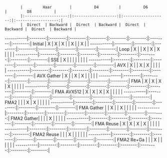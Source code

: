            |         Haar        |          D4         |          D6         |         D8          |
           |:-------------------:|:-------------------:|:-------------------:|:-------------------:|
           |  Direct  | Backward |  Direct  | Backward |  Direct  | Backward |  Direct  | Backward |
-----------|:--------:|:--------:|:--------:|:--------:|:--------:|:--------:|:--------:|:--------:|
Initial    |    X     |    X     |    X     |          |    X     |          |    X     |          |
-----------|:--------:|:--------:|:--------:|:--------:|:--------:|:--------:|:--------:|:--------:|
Loop       |    X     |          |    X     |    X     |    X     |          |          |          |
-----------|:--------:|:--------:|:--------:|:--------:|:--------:|:--------:|:--------:|:--------:|
SSE        |    X     |          |          |          |          |          |          |          |
-----------|:--------:|:--------:|:--------:|:--------:|:--------:|:--------:|:--------:|:--------:|
AVX        |    X     |          |    X     |    X     |          |          |          |          |
-----------|:--------:|:--------:|:--------:|:--------:|:--------:|:--------:|:--------:|:--------:|
AVX Gather |    X     |          |    X     |    X     |          |          |          |          |
-----------|:--------:|:--------:|:--------:|:--------:|:--------:|:--------:|:--------:|:--------:|
FMA        |    X     |    X     |    X     |    X     |          |          |          |          |
-----------|:--------:|:--------:|:--------:|:--------:|:--------:|:--------:|:--------:|:--------:|
FMA AVX512 |    X     |    X     |    X     |    X     |          |          |          |          |
-----------|:--------:|:--------:|:--------:|:--------:|:--------:|:--------:|:--------:|:--------:|
FMA2       |          |          |    X     |    X     |          |          |          |          |
-----------|:--------:|:--------:|:--------:|:--------:|:--------:|:--------:|:--------:|:--------:|
FMA Gather |          |    X     |          |    X     |          |          |          |          |
-----------|:--------:|:--------:|:--------:|:--------:|:--------:|:--------:|:--------:|:--------:|
FMA2 Gather|          |          |          |    X     |          |          |          |          |
-----------|:--------:|:--------:|:--------:|:--------:|:--------:|:--------:|:--------:|:--------:|
FMA Reuse  |    X     |    X     |    X     |    X     |          |          |          |          |
-----------|:--------:|:--------:|:--------:|:--------:|:--------:|:--------:|:--------:|:--------:|
FMA2 Reuse |          |          |    X     |          |          |          |          |          |
-----------|:--------:|:--------:|:--------:|:--------:|:--------:|:--------:|:--------:|:--------:|
FMA2 Re+Ga |          |          |    X     |          |          |          |          |          |
-----------|:--------:|:--------:|:--------:|:--------:|:--------:|:--------:|:--------:|:--------:|
